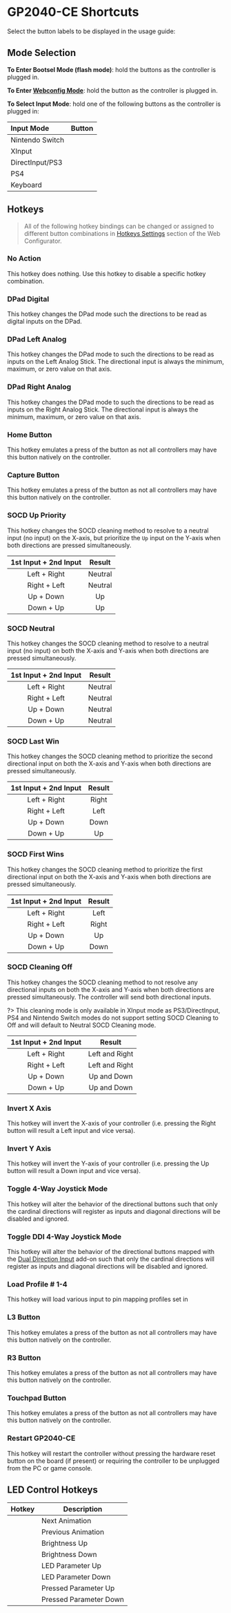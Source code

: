 # GP2040-CE Shortcuts

Select the button labels to be displayed in the usage guide: <label-selector></label-selector>

## Mode Selection

**To Enter Bootsel Mode (flash mode)**: hold the <hotkey v-bind:buttons='["S1", "S2", "Up"]'></hotkey> buttons as the controller is plugged in.

**To Enter [Webconfig Mode](web-configurator.md)**: hold the <hotkey v-bind:buttons='["S2"]'></hotkey> button as the controller is plugged in.

**To Select Input Mode**: hold one of the following buttons as the controller is plugged in:

|    Input Mode   |                   Button                  |
|:----------------|:------------------------------------------|
| Nintendo Switch | <hotkey v-bind:buttons='["B1"]'></hotkey> |
| XInput          | <hotkey v-bind:buttons='["B2"]'></hotkey> |
| DirectInput/PS3 | <hotkey v-bind:buttons='["B2"]'></hotkey> |
| PS4             | <hotkey v-bind:buttons='["B4"]'></hotkey> |
| Keyboard        | <hotkey v-bind:buttons='["R2"]'></hotkey> |

## Hotkeys

> All of the following hotkey bindings can be changed or assigned to different button combinations in [Hotkeys Settings](web-configurator.md#hotkey-settings) section of the Web Configurator.

### No Action

This hotkey does nothing. Use this hotkey to disable a specific hotkey combination.

### DPad Digital

This hotkey changes the DPad mode such the directions to be read as digital inputs on the DPad.

### DPad Left Analog

This hotkey changes the DPad mode to such the directions to be read as inputs on the Left Analog Stick. The directional input is always the minimum, maximum, or zero value on that axis.

### DPad Right Analog

This hotkey changes the DPad mode to such the directions to be read as inputs on the Right Analog Stick. The directional input is always the minimum, maximum, or zero value on that axis.

### Home Button

This hotkey emulates a press of the <hotkey v-bind:buttons='["A1"]'></hotkey> button as not all controllers may have this button natively on the controller.

### Capture Button

This hotkey emulates a press of the <hotkey v-bind:buttons='["A2"]'></hotkey> button as not all controllers may have this button natively on the controller.

### SOCD Up Priority

This hotkey changes the SOCD cleaning method to resolve to a neutral input (no input) on the X-axis, but prioritize the `Up` input on the Y-axis when both directions are pressed simultaneously. 

| 1st Input + 2nd Input |  Result |
|:---------------------:|:-------:|
|      Left + Right     | Neutral |
|      Right + Left     | Neutral |
|       Up + Down       |    Up   |
|       Down + Up       |    Up   |

### SOCD Neutral

This hotkey changes the SOCD cleaning method to resolve to a neutral input (no input) on both the X-axis and Y-axis when both directions are pressed simultaneously. 

| 1st Input + 2nd Input |  Result |
|:---------------------:|:-------:|
|      Left + Right     | Neutral |
|      Right + Left     | Neutral |
|       Up + Down       | Neutral |
|       Down + Up       | Neutral |

### SOCD Last Win

This hotkey changes the SOCD cleaning method to prioritize the second directional input on both the X-axis and Y-axis when both directions are pressed simultaneously. 

| 1st Input + 2nd Input | Result |
|:---------------------:|:------:|
|      Left + Right     |  Right |
|      Right + Left     |  Left  |
|       Up + Down       |  Down  |
|       Down + Up       |   Up   |

### SOCD First Wins

This hotkey changes the SOCD cleaning method to prioritize the first directional input on both the X-axis and Y-axis when both directions are pressed simultaneously. 

| 1st Input + 2nd Input | Result |
|:---------------------:|:------:|
|      Left + Right     |  Left  |
|      Right + Left     |  Right |
|       Up + Down       |   Up   |
|       Down + Up       |  Down  |

### SOCD Cleaning Off

This hotkey changes the SOCD cleaning method to not resolve any directional inputs on both the X-axis and Y-axis when both directions are pressed simultaneously. The controller will send both directional inputs. 

?> This cleaning mode is only available in XInput mode as PS3/DirectInput, PS4 and Nintendo Switch modes do not support setting SOCD Cleaning to Off and will default to Neutral SOCD Cleaning mode.

| 1st Input + 2nd Input |     Result     |
|:---------------------:|:--------------:|
|      Left + Right     | Left and Right |
|      Right + Left     | Left and Right |
|       Up + Down       |   Up and Down  |
|       Down + Up       |   Up and Down  |

### Invert X Axis

This hotkey will invert the X-axis of your controller (i.e. pressing the Right button will result a Left input and vice versa).

### Invert Y Axis

This hotkey will invert the Y-axis of your controller (i.e. pressing the Up button will result a Down input and vice versa).

### Toggle 4-Way Joystick Mode

This hotkey will alter the behavior of the directional buttons such that only the cardinal directions will register as inputs and diagonal directions will be disabled and ignored.

### Toggle DDI 4-Way Joystick Mode

This hotkey will alter the behavior of the directional buttons mapped with the [Dual Direction Input](add-ons.md#dual-directional-input) add-on such that only the cardinal directions will register as inputs and diagonal directions will be disabled and ignored.

### Load Profile # 1-4

This hotkey will load various input to pin mapping profiles set in 

### L3 Button

This hotkey emulates a press of the <hotkey v-bind:buttons='["L3"]'></hotkey> button as not all controllers may have this button natively on the controller.

### R3 Button

This hotkey emulates a press of the <hotkey v-bind:buttons='["R3"]'></hotkey> button as not all controllers may have this button natively on the controller.

### Touchpad Button

This hotkey emulates a press of the <hotkey v-bind:buttons='["A2"]'></hotkey> button as not all controllers may have this button natively on the controller.

### Restart GP2040-CE

This hotkey will restart the controller without pressing the hardware reset button on the board (if present) or requiring the controller to be unplugged from the PC or game console.

## LED Control Hotkeys

| Hotkey | Description |
| - | - |
| <hotkey v-bind:buttons='["S1", "S2", "B3"]'></hotkey> | Next Animation |
| <hotkey v-bind:buttons='["S1", "S2", "B1"]'></hotkey> | Previous Animation |
| <hotkey v-bind:buttons='["S1", "S2", "B4"]'></hotkey> | Brightness Up |
| <hotkey v-bind:buttons='["S1", "S2", "B2"]'></hotkey> | Brightness Down |
| <hotkey v-bind:buttons='["S1", "S2", "R1"]'></hotkey> | LED Parameter Up |
| <hotkey v-bind:buttons='["S1", "S2", "R2"]'></hotkey> | LED Parameter Down |
| <hotkey v-bind:buttons='["S1", "S2", "L1"]'></hotkey> | Pressed Parameter Up |
| <hotkey v-bind:buttons='["S1", "S2", "L2"]'></hotkey> | Pressed Parameter Down |